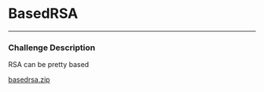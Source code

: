 # BasedRSA
---

### Challenge Description

RSA can be pretty based

[basedrsa.zip](https://github.com/caprinux/WhiteHacks-2021-Writeups/files/6097325/basedrsa.zip)
